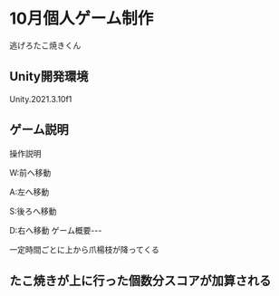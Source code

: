 # 10月個人ゲーム制作

逃げろたこ焼きくん
## Unity開発環境
Unity.2021.3.10f1
## ゲーム説明
操作説明

W:前へ移動

A:左へ移動

S:後ろへ移動

D:右へ移動
ゲーム概要---

一定時間ごとに上から爪楊枝が降ってくる

たこ焼きが上に行った個数分スコアが加算される
---

